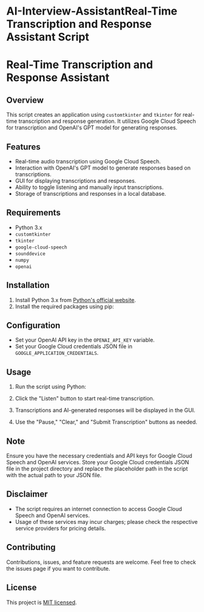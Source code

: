 # AI-Interview-AssistantReal-Time Transcription and Response Assistant Script

# Real-Time Transcription and Response Assistant

## Overview
This script creates an application using `customtkinter` and `tkinter` for real-time transcription and response generation. It utilizes Google Cloud Speech for transcription and OpenAI's GPT model for generating responses.

## Features
- Real-time audio transcription using Google Cloud Speech.
- Interaction with OpenAI's GPT model to generate responses based on transcriptions.
- GUI for displaying transcriptions and responses.
- Ability to toggle listening and manually input transcriptions.
- Storage of transcriptions and responses in a local database.

## Requirements
- Python 3.x
- `customtkinter`
- `tkinter`
- `google-cloud-speech`
- `sounddevice`
- `numpy`
- `openai`

## Installation
1. Install Python 3.x from [Python's official website](https://www.python.org/downloads/).
2. Install the required packages using pip:


## Configuration
- Set your OpenAI API key in the `OPENAI_API_KEY` variable.
- Set your Google Cloud credentials JSON file in `GOOGLE_APPLICATION_CREDENTIALS`.

## Usage
1. Run the script using Python:


2. Click the "Listen" button to start real-time transcription.
3. Transcriptions and AI-generated responses will be displayed in the GUI.
4. Use the "Pause," "Clear," and "Submit Transcription" buttons as needed.

## Note
Ensure you have the necessary credentials and API keys for Google Cloud Speech and OpenAI services. Store your Google Cloud credentials JSON file in the project directory and replace the placeholder path in the script with the actual path to your JSON file.

## Disclaimer
- The script requires an internet connection to access Google Cloud Speech and OpenAI services.
- Usage of these services may incur charges; please check the respective service providers for pricing details.

## Contributing
Contributions, issues, and feature requests are welcome. Feel free to check the issues page if you want to contribute.

## License
This project is [MIT licensed](https://opensource.org/licenses/MIT).
